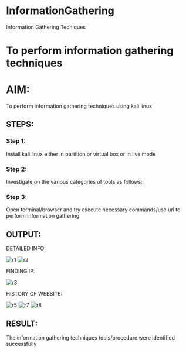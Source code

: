 # InformationGathering
Information Gathering Techiques

# To perform information gathering techniques

# AIM:

To perform information gathering techniques using kali linux 

## STEPS:

### Step 1:

Install kali linux either in partition or virtual box or in live mode

### Step 2:

Investigate on the various categories of tools as follows:

### Step 3:
Open terminal/browser and try execute necessary commands/use url to perform information gathering


## OUTPUT:

DETAILED INFO:

![r1](https://github.com/Sharmilasha/InformationGathering/assets/94506182/6ace50b4-c131-4ebe-a8a2-b0612ab59739)
![r2](https://github.com/Sharmilasha/InformationGathering/assets/94506182/681fec6a-c4a5-4e29-a815-d6161fec8cfa)

FINDING IP:

![r3](https://github.com/Sharmilasha/InformationGathering/assets/94506182/2b456916-da43-474a-8b7b-ed5dbfc23f34)

HISTORY OF WEBSITE:

![r5](https://github.com/Sharmilasha/InformationGathering/assets/94506182/c119b20b-3a08-46ea-a233-b9ef5b4ff5e2)
![r7](https://github.com/Sharmilasha/InformationGathering/assets/94506182/0b71e8ce-a7b0-49d9-943b-43cbfe58deaa)
![r8](https://github.com/Sharmilasha/InformationGathering/assets/94506182/f87ddca6-6dcf-4678-abe1-beaab29a7726)





## RESULT:
The information gathering techniques tools/procedure were  identified successfully
